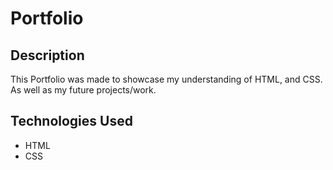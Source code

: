 # Portfolio
## Description
This Portfolio was made to showcase my understanding of HTML, and CSS. As well as my future projects/work.
## Technologies Used
* HTML
* CSS
